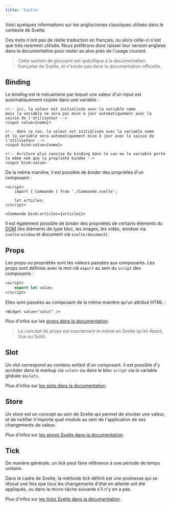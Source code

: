```yaml
---
title: 'Svelte'
---
```


Voici quelques informations sur les angliscismes classiques utilisés dans le contexte de Svelte.

Ces mots n'ont pas de réelle traduction en français, ou alors celle-ci n'est que très rarement utilisée. Nous préférons donc laisser leur version anglaise dans la documentation pour rester au plus près de l'usage courant.

> Cette section de glossaire est spécifique à la documentation française de Svelte, et n'existe pas dans la documentation officielle.

## Binding

Le _binding_ est le mécanisme par lequel une valeur d'un input est automatiquement copiée dans une variable :

```svelte
<!-- ici, la valeur est initialisée avec la variable name
mais la variable ne sera pas mise à jour automatiquement avec la saisie de l'utilisateur -->
<input value={name}>

<!-- dans ce cas, la valeur est initialisée avec la variable name
et la variable sera automatiquement mise à jour avec la saisie de l'utilisateur -->
<input bind:value={name}>

<!-- écriture plus concise du binding dans le cas ou la variable porte le même nom que la propriété bindée -->
<input bind:value>
```

De la même manière, il est possible de _binder_ des propriétés d'un composant :

```svelte
<script>
    import { Commande } from './Commande.svelte';

    let articles;
</script>

<Commande bind:articles={articles}>
```

Il est également possible de _binder_ des propriétés de certains éléments du <span class='vo'>[DOM](/docs/web#dom)</span> (les éléments de type bloc, les images, les vidéo, window via `svelte:window` et document via `svelte:document`).

## Props

Les _props_ ou propriétés sont les valeurs passées aux composants. Les props sont définies avec le mot clé `export` au sein du `script` des composants :

```sv
<script>
    export let value;
</script>
```

Elles sont passées au composant de la même manière qu'un attribut HTML :

```svelte
<Widget value="salut" />
```

Plus d'infos sur les [props dans la documentation](/docs/basic-markup#attributs-et-props).

> Le concept de props est exactement le même en Svelte qu'en React, Vue ou Solid.

## Slot

Un _slot_ correspond au contenu enfant d'un composant. Il est possible d'y accéder dans le markup via `<slot>` ou dans le bloc `script` via la variable globale `$$slots`.

Plus d'infos sur [les slots dans la documentation](/docs/special-elements#slot).

## Store

Un _store_ est un concept au sein de Svelte qui permet de stocker une valeur, et de notifier n'importe quel module au sein de l'application de ses changements de valeur.

Plus d'infos sur [les stores Svelte dans la documentation](/docs/svelte-store).

## Tick

De manière générale, un _tick_ peut faire référence à une période de temps unitaire.

Dans le cadre de Svelte, la méthode _tick_ définit est une promesse qui se résout une fois que tous les changements d'état en attente ont été appliqués, ou dans la micro-tâche suivante s'il n'y en a pas.

Plus d'infos sur [les ticks Svelte dans la documentation](/docs/svelte#tick).

